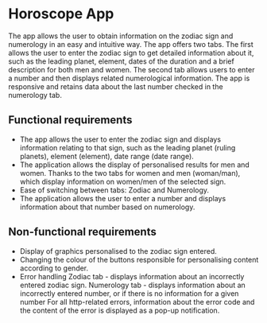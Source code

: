 # Horoscope App
The app allows the user to obtain information on the zodiac sign and numerology in an easy and intuitive way. The app offers two tabs.
The first allows the user to enter the zodiac sign to get detailed information about it, such as the leading planet, element, dates of the duration
and a brief description for both men and women. 
The second tab allows users to enter a number and then displays related numerological information.
The app is responsive and retains data about the last number checked in the numerology tab.

## Functional requirements 
- The app allows the user to enter the zodiac sign and displays information relating to that sign, such as the leading planet (ruling planets),
    element (element), date range (date range).
- The application allows the display of personalised results for men and women. Thanks to the two tabs for women and men (woman/man),
    which display information on women/men of the selected sign.
- Ease of switching between tabs: Zodiac and Numerology. 
- The application allows the user to enter a number and displays information about that number based on numerology.
  
## Non-functional requirements
- Display of graphics personalised to the zodiac sign entered.
- Changing the colour of the buttons responsible for personalising content according to gender.
- Error handling 
    	Zodiac tab - displays information about an incorrectly entered zodiac sign.
    	Numerology tab - displays information about an incorrectly entered number, or if there is no information for a given number 
    	For all http-related errors, information about the error code and the content of the error is displayed as a pop-up notification. 
